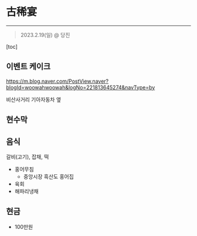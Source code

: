 # 古稀宴

---

> 2023.2.19(일) @ 당진



[toc]



## 이벤트 케이크

https://m.blog.naver.com/PostView.naver?blogId=woowahwoowah&logNo=221813645274&navType=by

 비산사거리 기아자동차 옆



## 현수막



## 음식

갈비(고기), 잡채, 떡

- 홍어무침
  - 중앙시장 흑산도 홍어집
- 육회
- 해파리냉채



## 현금

- 100만원